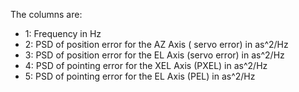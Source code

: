 The columns are:


* 1: Frequency in Hz
* 2: PSD of position error for the AZ Axis ( servo error) in as^2/Hz
* 3: PSD of position error for the EL Axis (servo error) in as^2/Hz
* 4: PSD of pointing error for the XEL Axis (PXEL) in as^2/Hz
* 5: PSD of pointing error for the EL Axis (PEL) in as^2/Hz

